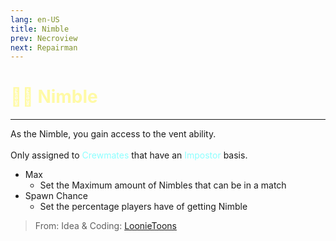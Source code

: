 ```yaml
---
lang: en-US
title: Nimble
prev: Necroview
next: Repairman
---
```


# <font color=#fffaa6>🏃‍♂️ <b>Nimble</b></font> <Badge text="Helpful" type="tip" vertical="middle"/>
---

As the Nimble, you gain access to the vent ability.<br><br>
Only assigned to <font color=#8cffff>Crewmates</font> that have an <font color=#8cffff>Impostor</font> basis.
* Max
  * Set the Maximum amount of Nimbles that can be in a match
* Spawn Chance
  * Set the percentage players have of getting Nimble

> From: Idea & Coding: [LoonieToons](https://github.com/Loonie-Toons/)